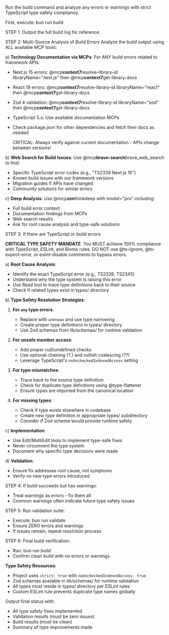 Run the build command and analyze any errors or warnings with strict TypeScript type safety compliance.

First, execute: bun run build

STEP 1: Output the full build log for reference.

STEP 2: Multi-Source Analysis of Build Errors
Analyze the build output using ALL available MCP tools:

a) **Technology Documentation via MCPs**:
For ANY build errors related to framework APIs:

- Next.js 15 errors: @mcp**context7**resolve-library-id libraryName="next.js" then @mcp**context7**get-library-docs
- React 19 errors: @mcp**context7**resolve-library-id libraryName="react" then @mcp**context7**get-library-docs
- Zod 4 validation: @mcp**context7**resolve-library-id libraryName="zod" then @mcp**context7**get-library-docs
- TypeScript 5.x: Use available documentation MCPs
- Check package.json for other dependencies and fetch their docs as needed

  CRITICAL: Always verify against current documentation - APIs change between versions!

b) **Web Search for Build Issues**:
Use @mcp**brave-search**brave_web_search to find:

- Specific TypeScript error codes (e.g., "TS2339 Next.js 15")
- Known build issues with our framework versions
- Migration guides if APIs have changed
- Community solutions for similar errors

c) **Deep Analysis**:
Use @mcp**zen**thinkdeep with model="pro" including:

- Full build error context
- Documentation findings from MCPs
- Web search results
- Ask for root cause analysis and type-safe solutions

STEP 3: If there are TypeScript or build errors:

**CRITICAL TYPE SAFETY MANDATE**: You MUST achieve 100% compliance with TypeScript, ESLint, and Biome rules. DO NOT use @ts-ignore, @ts-expect-error, or eslint-disable comments to bypass errors.

a) **Root Cause Analysis**:

- Identify the exact TypeScript error (e.g., TS2339, TS2345)
- Understand why the type system is raising this error
- Use Read tool to trace type definitions back to their source
- Check if related types exist in types/ directory

b) **Type Safety Resolution Strategies**:

1.  **For `any` type errors**:
    - Replace with `unknown` and use type narrowing
    - Create proper type definitions in types/ directory
    - Use Zod schemas from lib/schemas/ for runtime validation

2.  **For unsafe member access**:
    - Add proper null/undefined checks
    - Use optional chaining (?.) and nullish coalescing (??)
    - Leverage TypeScript's `noUncheckedIndexedAccess` setting

3.  **For type mismatches**:
    - Trace back to the source type definition
    - Check for duplicate type definitions using @type-flattener
    - Ensure types are imported from the canonical location

4.  **For missing types**:
    - Check if type exists elsewhere in codebase
    - Create new type definition in appropriate types/ subdirectory
    - Consider if Zod schema would provide runtime safety

c) **Implementation**:

- Use Edit/MultiEdit tools to implement type-safe fixes
- Never circumvent the type system
- Document why specific type decisions were made

d) **Validation**:

- Ensure fix addresses root cause, not symptoms
- Verify no new type errors introduced

STEP 4: If build succeeds but has warnings:

- Treat warnings as errors - fix them all
- Common warnings often indicate future type safety issues

STEP 5: Run validation suite:

- Execute: bun run validate
- Ensure ZERO errors and warnings
- If issues remain, repeat resolution process

STEP 6: Final build verification:

- Run: bun run build
- Confirm clean build with no errors or warnings

**Type Safety Resources**:

- Project uses `strict: true` with `noUncheckedIndexedAccess: true`
- Zod schemas available in lib/schemas/ for runtime validation
- All types must reside in types/ directory per ESLint rules
- Custom ESLint rule prevents duplicate type names globally

Output final status with:

- All type safety fixes implemented
- Validation results (must be zero issues)
- Build results (must be clean)
- Summary of type improvements made
